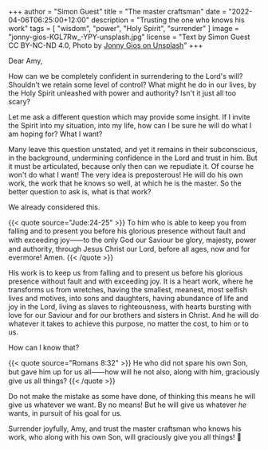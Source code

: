 +++
author = "Simon Guest"
title = "The master craftsman"
date = "2022-04-06T06:25:00+12:00"
description = "Trusting the one who knows his work"
tags = [ "wisdom", "power", "Holy Spirit", "surrender" ]
image = "jonny-gios-KGL7Rw_-YPY-unsplash.jpg"
license = "Text by Simon Guest CC BY-NC-ND 4.0, Photo by [Jonny Gios on Unsplash](https://unsplash.com/photos/KGL7Rw_-YPY)"
+++

Dear Amy,

How can we be completely confident in surrendering to the Lord's will? Shouldn't we retain some level of control? What might he do in our lives, by the Holy Spirit unleashed with power and authority? Isn't it just all too scary?

Let me ask a different question which may provide some insight. If I invite the Spirit into my situation, into my life, how can I be sure he will do what I am hoping for? What I want?

Many leave this question unstated, and yet it remains in their subconscious, in the background, undermining confidence in the Lord and trust in him. But it must be articulated, because only then can we repudiate it. Of course he won't do what I want! The very idea is preposterous! He will do his own work, the work that he knows so well, at which he is the master. So the better question to ask is, what is that work?

We already considered this.

{{< quote source="Jude:24-25" >}}
To him who is able to keep you from falling and to present you before his glorious presence without fault and with exceeding joy⸺to the only God our Saviour be glory, majesty, power and authority, through Jesus Christ our Lord, before all ages, now and for evermore! Amen.
{{< /quote >}}

His work is to keep us from falling and to present us before his glorious presence without fault and with exceeding joy.  It is a heart work, where he transforms us from wretches, having the smallest, meanest, most selfish lives and motives, into sons and daughters, having abundance of life and joy in the Lord, living as slaves to righteousness, with hearts bursting with love for our Saviour and for our brothers and sisters in Christ. And he will do whatever it takes to achieve this purpose, no matter the cost, to him or to us.

How can I know that?

{{< quote source="Romans 8:32" >}}
He who did not spare his own Son, but gave him up for us all⸺how will he not also, along with him, graciously give us all things?
{{< /quote >}}

Do not make the mistake as some have done, of thinking this means he will give us whatever we want. By no means! But he will give us whatever _he_ wants, in pursuit of his goal for us.

Surrender joyfully, Amy, and trust the master craftsman who knows his work, who along with his own Son, will graciously give you all things! 🙏
